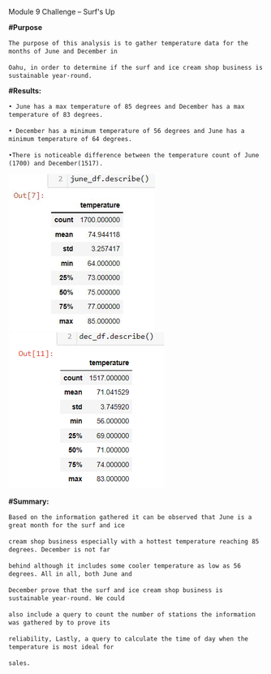  Module 9 Challenge – Surf's Up
 
**#Purpose**
    
    The purpose of this analysis is to gather temperature data for the months of June and December in 
    
    Oahu, in order to determine if the surf and ice cream shop business is sustainable year-round.
    
**#Results:**

    • June has a max temperature of 85 degrees and December has a max temperature of 83 degrees.
    
    • December has a minimum temperature of 56 degrees and June has a minimum temperature of 64 degrees.
    
    •There is noticeable difference between the temperature count of June (1700) and December(1517). 
    
![](Resources/June_Weather.png)
![](Resources/Dec_Weather.PNG)


**#Summary:**

    Based on the information gathered it can be observed that June is a great month for the surf and ice 
    
    cream shop business especially with a hottest temperature reaching 85 degrees. December is not far 
    
    behind although it includes some cooler temperature as low as 56 degrees. All in all, both June and 
    
    December prove that the surf and ice cream shop business is sustainable year-round. We could 
    
    also include a query to count the number of stations the information was gathered by to prove its 
    
    reliability, Lastly, a query to calculate the time of day when the temperature is most ideal for 
    
    sales. 
